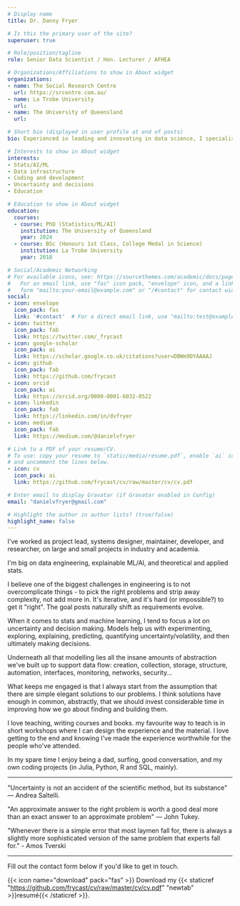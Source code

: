 ```yaml
---
# Display name
title: Dr. Danny Fryer

# Is this the primary user of the site?
superuser: true

# Role/position/tagline
role: Senior Data Scientist / Hon. Lecturer / AFHEA

# Organizations/Affiliations to show in About widget
organizations:
- name: The Social Research Centre
  url: https://srcentre.com.au/
- name: La Trobe University
  url:
- name: The University of Queensland
  url:

# Short bio (displayed in user profile at end of posts)
bio: Experienced in leading and innovating in data science, I specialise in data engineering, explainable AI/ML, and statistical analysis, focusing on simplification, uncertainty, and decision-making, while passionately teaching.

# Interests to show in About widget
interests:
- Stats/AI/ML
- Data infrastructure
- Coding and development
- Uncertainty and decisions
- Education

# Education to show in About widget
education:
  courses:
  - course: PhD (Statistics/ML/AI)
    institution: The University of Queensland
    year: 2024
  - course: BSc (Honours 1st Class, College Medal in Science)
    institution: La Trobe University
    year: 2018

# Social/Academic Networking
# For available icons, see: https://sourcethemes.com/academic/docs/page-builder/#icons
#   For an email link, use "fas" icon pack, "envelope" icon, and a link in the
#   form "mailto:your-email@example.com" or "/#contact" for contact widget.
social:
- icon: envelope
  icon_pack: fas
  link: '#contact'  # For a direct email link, use "mailto:test@example.org".
- icon: twitter
  icon_pack: fab
  link: https://twitter.com/_frycast
- icon: google-scholar
  icon_pack: ai
  link: https://scholar.google.co.uk/citations?user=DBWm9DYAAAAJ
- icon: github
  icon_pack: fab
  link: https://github.com/frycast
- icon: orcid
  icon_pack: ai
  link: https://orcid.org/0000-0001-6032-0522
- icon: linkedin
  icon_pack: fab
  link: https://linkedin.com/in/dvfryer
- icon: medium
  icon_pack: fab
  link: https://medium.com/@danielvfryer

# Link to a PDF of your resume/CV.
# To use: copy your resume to `static/media/resume.pdf`, enable `ai` icons in `params.toml`, 
# and uncomment the lines below.
- icon: cv
  icon_pack: ai
  link: https://github.com/frycast/cv/raw/master/cv/cv.pdf

# Enter email to display Gravatar (if Gravatar enabled in Config)
email: "danielvfryer@gmail.com"

# Highlight the author in author lists? (true/false)
highlight_name: false
---
```


I've worked as project lead, systems designer, maintainer, developer, and researcher, on large and small projects in industry and academia.

I'm big on data engineering, explainable ML/AI, and theoretical and applied stats.

I believe one of the biggest challenges in engineering is to not overcomplicate things - to pick the right problems and strip away complexity, not add more in. It's iterative, and it's hard (or impossible?) to get it "right". The goal posts naturally shift as requirements evolve.

When it comes to stats and machine learning, I tend to focus a lot on uncertainty and decision making. Models help us with experimenting, exploring, explaining, predicting, quantifying uncertainty/volatility, and then ultimately making decisions.

Underneath all that modelling lies all the insane amounts of abstraction we've built up to support data flow: creation, collection, storage, structure, automation, interfaces, monitoring, networks, security...

What keeps me engaged is that I always start from the assumption that there are simple elegant solutions to our problems. I think solutions have enough in common, abstractly, that we should invest considerable time in improving how we go about finding and building them.

I love teaching, writing courses and books. my favourite way to teach is in short workshops where I can design the experience and the material. I love getting to the end and knowing I've made the experience worthwhile for the people who've attended.

In my spare time I enjoy being a dad, surfing, good conversation, and my own coding projects (in Julia, Python, R and SQL, mainly).

----------------------------------------------------------

"Uncertainty is not an accident of the scientific method, but its substance" — Andrea Saltelli.

"An approximate answer to the right problem is worth a good deal more than an exact answer to an approximate problem" — John Tukey.

"Whenever there is a simple error that most laymen fall for, there is always a slightly more sophisticated version of the same problem that experts fall for." - Amos Tverski

----------------------------------------------------------

Fill out the contact form below if you'd like to get in touch.

{{< icon name="download" pack="fas" >}} Download my {{< staticref "https://github.com/frycast/cv/raw/master/cv/cv.pdf" "newtab" >}}resumé{{< /staticref >}}.
